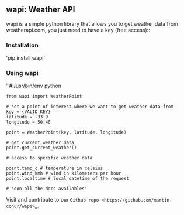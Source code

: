 ## wapi: Weather API

wapi is a simple python library that allows you to get weather data from weatherapi.com,
you just need to have a key (free access)::

### Installation
'pip install wapi'

### Using wapi

'    #!/usr/bin/env python

    from wapi import WeatherPoint

    # set a point of interest where we want to get weather data from
    key = {VALID KEY}
    latitude = -33.9
    longitude = 50.48

    point = WeatherPoint(key, latitude, longitude)

    # get current weather data
    point.get_current_weather()

    # access to specific weather data

    point.temp_c # temperature in celsius
    point.wind_kmh # wind in kilometers per hour
    point.localtime # local datetime of the request

    # soon all the docs availables'


Visit and contribute to our `Github repo <https://github.com/martin-conur/wapi>`_.
